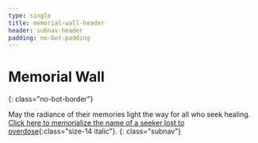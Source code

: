 ```yaml
---
type: single
title: memorial-wall-header
header: subnav-header
padding: no-bot-padding
---
```


# Memorial Wall
{: class="no-bot-border"}

May the radiance of their memories light the way for all who seek healing.
<br>
[Click here to memorialize the name of a seeker lost to overdose](https://secure.givelively.org/donate/seekhealing/in-honor-of-loved-ones-lost-to-overdose){:class="size-14 italic"}.
{: class="subnav"}
